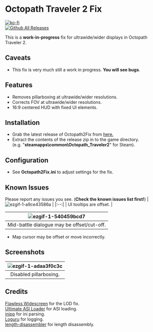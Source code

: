 # Octopath Traveler 2 Fix
[![ko-fi](https://ko-fi.com/img/githubbutton_sm.svg)](https://ko-fi.com/W7W01UAI9)</br>
[![Github All Releases](https://img.shields.io/github/downloads/Lyall/Octopath2Fix/total.svg)](https://github.com/Lyall/Octopath2Fix/releases)

This is a **work-in-progress** fix for ultrawide/wider displays in Octopath Traveler 2.

## Caveats
- This fix is very much still a work in progress. **You will see bugs**.

## Features
- Removes pillarboxing at ultrawide/wider resolutions.
- Corrects FOV at ultrawide/wider resolutions.
- 16:9 centered HUD with fixed UI elements.

## Installation
- Grab the latest release of Octopath2Fix from [here.](https://github.com/Lyall/Octopath2Fix/releases)
- Extract the contents of the release zip in to the game directory.<br />(e.g. "**steamapps\common\Octopath_Traveler2**" for Steam).

## Configuration
- See **Octopath2Fix.ini** to adjust settings for the fix.

## Known Issues
Please report any issues you see. (**Check the known issues list first!**)
| ![ezgif-1-a9ce43586a](https://user-images.githubusercontent.com/695941/226361946-559ef79f-7223-4a09-b561-fab51de357d5.gif) |
|:--:|
| UI tooltips are offset. |

| ![ezgif-1-540459bcd7](https://user-images.githubusercontent.com/695941/226362755-5e2678d6-4584-48d5-a0c9-57c49c495542.gif) |
|:--:|
| Mid-battle dialogue may be offset/cut-off. |

- Map cursor may be offset or move incorrectly.

## Screenshots

| ![ezgif-1-adaa3f0c3c](https://user-images.githubusercontent.com/695941/226225010-073a0360-98bb-4e88-bfef-bcdf3f74abae.gif) |
|:--:|
| Disabled pillarboxing. |

## Credits
[Flawless Widescreen](https://www.flawlesswidescreen.org/) for the LOD fix.<br />
[Ultimate ASI Loader](https://github.com/ThirteenAG/Ultimate-ASI-Loader) for ASI loading. <br />
[inipp](https://github.com/mcmtroffaes/inipp) for ini parsing. <br />
[Loguru](https://github.com/emilk/loguru) for logging. <br />
[length-disassembler](https://github.com/Nomade040/length-disassembler) for length disassembly.
